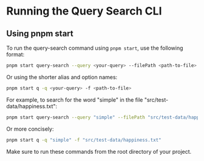 # Running the Query Search CLI

## Using pnpm start

To run the query-search command using `pnpm start`, use the following format:

```bash
pnpm start query-search --query <your-query> --filePath <path-to-file>
```

Or using the shorter alias and option names:

```bash
pnpm start q -q <your-query> -f <path-to-file>
```

For example, to search for the word "simple" in the file "src/test-data/happiness.txt":

```bash
pnpm start query-search --query "simple" --filePath "src/test-data/happiness.txt"
```

Or more concisely:

```bash
pnpm start q -q "simple" -f "src/test-data/happiness.txt"
```

Make sure to run these commands from the root directory of your project.
